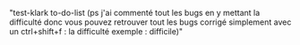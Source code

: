 "test-klark to-do-list (ps j'ai commenté tout les bugs en y mettant la difficulté donc vous pouvez retrouver tout les bugs corrigé simplement avec un ctrl+shift+f : la difficulté exemple : difficile)" 
